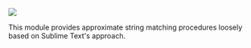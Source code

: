 [![](https://img.shields.io/badge/%E2%99%A5-Support%20Ethical%20Software-red)](https://sagegerard.com/subscribe.html)

This module provides approximate string matching procedures
loosely based on Sublime Text's approach.
